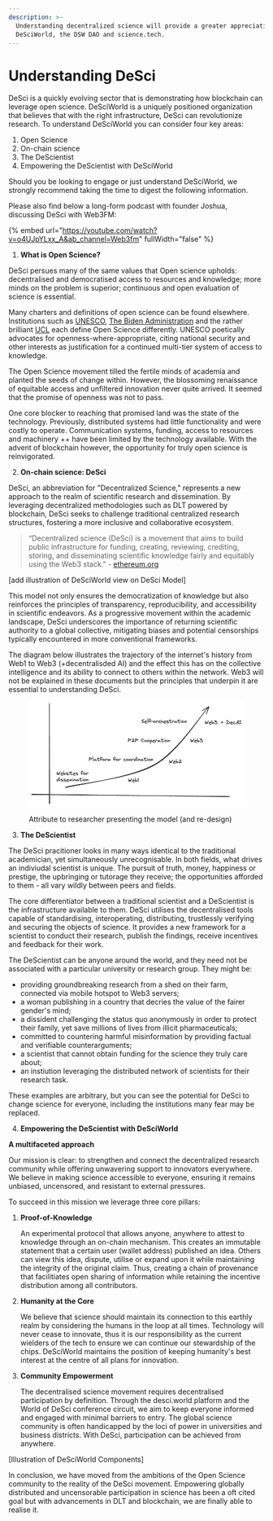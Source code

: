 ```yaml
---
description: >-
  Understanding decentralized science will provide a greater appreciation of
  DeSciWorld, the DSW DAO and science.tech.
---
```


# Understanding DeSci

DeSci is a quickly evolving sector that is demonstrating how blockchain can leverage open science. DeSciWorld is a uniquely positioned organization that believes that with the right infrastructure, DeSci can revolutionize research. To understand DeSciWorld you can consider four key areas:

1. Open Science
2. On-chain science
3. The DeScientist
4. Empowering the DeScientist with DeSciWorld

Should you be looking to engage or just understand DeSciWorld, we strongly recommend taking the time to digest the following information.&#x20;

Please also find below a long-form podcast with founder Joshua, discussing DeSci with Web3FM:

{% embed url="https://youtube.com/watch?v=o4UJpYLxx_A&ab_channel=Web3fm" fullWidth="false" %}

1. **What is Open Science?**

DeSci persues many of the same values that Open science upholds: decentralised and democratised access to resources and knowledge; more minds on the problem is superior; continuous and open evaluation of science is essential.&#x20;

Many charters and definitions of open science can be found elsewhere. Institutions such as [UNESCO](https://www.unesco.org/en/open-science/about), [The Biden Administration](https://www.whitehouse.gov/ostp/news-updates/2023/01/11/fact-sheet-biden-harris-administration-announces-new-actions-to-advance-open-and-equitable-research/) and the rather brilliant [UCL](https://www.ucl.ac.uk/library/open-science-research-support/open-science/8-pillars-open-science) each define Open Science differently. UNESCO poetically advocates for openness-where-appropriate, citing national security and other interests as justification for a continued multi-tier system of access to knowledge.&#x20;

The Open Science movement tilled the fertile minds of academia and planted the seeds of change within. However, the blossoming renaissance of equitable access and unfiltered innovation never quite arrived. It seemed that the promise of openness was not to pass.&#x20;

One core blocker to reaching that promised land was the state of the technology. Previously, distributed systems had little functionality and were costly to operate. Communication systems, funding, access to resources and machinery ++ have been limited by the technology available. With the advent of blockchain however, the opportunity for truly open science is reinvigorated. &#x20;

2. &#x20;**On-chain science: DeSci**

DeSci, an abbreviation for "Decentralized Science," represents a new approach to the realm of scientific research and dissemination. By leveraging decentralized methodologies such as DLT powered by blockchain, DeSci seeks to challenge traditional centralized research structures, fostering a more inclusive and collaborative ecosystem.

> “Decentralized science (DeSci) is a movement that aims to build public infrastructure for funding, creating, reviewing, crediting, storing, and disseminating scientific knowledge fairly and equitably using the Web3 stack.” - [ethereum.org](https://ethereum.org/en/desci/)

\[add illustration of DeSciWorld view on DeSci Model]

This model not only ensures the democratization of knowledge but also reinforces the principles of transparency, reproducibility, and accessibility in scientific endeavors. As a progressive movement within the academic landscape, DeSci underscores the importance of returning scientific authority to a global collective, mitigating biases and potential censorships typically encountered in more conventional frameworks.

The diagram below illustrates the trajectory of the internet's history from Web1 to Web3 (+decentralisded AI) and the effect this has on the collective intelligence and its ability to connect to others within the network. Web3 will not be explained in these documents but the principles that underpin it are essential to understanding DeSci.&#x20;

<figure><img src="../.gitbook/assets/image (1) (1) (1) (1) (1).png" alt=""><figcaption><p>Attribute to researcher presenting the model (and re-design)</p></figcaption></figure>

3. **The DeScientist**

The DeSci pracitioner looks in many ways identical to the traditional academician, yet simultaneously unrecognisable. In both fields, what drives an indiviudal scientist is unique. The pursuit of truth, money, happiness or prestige, the upbringing or tutorage they receive; the opportunities afforded to them - all vary wildly between peers and fields.

The core differentiator between a traditional scientist and a DeScientist is the infrastructure available to them. DeSci utilises the decentralised tools capable of standardising, interoperating, distributing, trustlessly verifying and securing the objects of science. It provides a new framework for a scientist to conduct their research, publish the findings, receive incentives and feedback for their work.

The DeScientist can be anyone around the world, and they need not be associated with a particular university or research group. They might be:

* providing groundbreaking research from a shed on their farm, connected via mobile hotspot to Web3 servers;&#x20;
* a woman publishing in a country that decries the value of the fairer gender's mind;
* a dissident challenging the status quo anonymously in order to protect their family, yet save millions of lives from illicit pharmaceuticals;
* committed to countering harmful misinformation by providing factual and verifiable counterarguments;
* a scientist that cannot obtain funding for the science they truly care about;
* an instiution leveraging the distributed network of scientists for their research task.

These examples are arbitrary, but you can see the potential for DeSci to change science for everyone, including the institutions many fear may be replaced.

4. **Empowering the DeScientist with DeSciWorld**

**A multifaceted approach**

Our mission is clear: to strengthen and connect the decentralized research community while offering unwavering support to innovators everywhere. We believe in making science accessible to everyone, ensuring it remains unbiased, uncensored, and resistant to external pressures.&#x20;

To succeed in this mission we leverage three core pillars:

1.  **Proof-of-Knowledge**

    An experimental protocol that allows anyone, anywhere to attest to knowledge through an on-chain mechanism. This creates an immutable statement that a certain user (wallet address) published an idea. Others can view this idea, dispute, utilise or expand upon it while maintaining the integrity of the original claim. Thus, creating a chain of provenance that facilitiates open sharing of information while retaining the incentive distribution among all contributors.
2.  **Humanity at the Core**

    We believe that science should maintain its connection to this earthly realm by considering the humans in the loop at all times. Technology will never cease to innovate, thus it is our responsibility as the current wielders of the tech to ensure we can continue our stewardship of the chips. DeSciWorld maintains the position of keeping humanity's best interest at the centre of all plans for innovation.
3.  **Community Empowerment**

    The decentralised science movement requires decentralised participation by definition. Through the desci.world platform and the World of DeSci conference circuit, we aim to keep everyone informed and engaged with minimal barriers to entry. The global science community is often handicapped by the loci of power in universities and business districts. With DeSci, participation can be achieved from anywhere.&#x20;

\[Illustration of DeSciWorld Components]

In conclusion, we have moved from the ambitions of the Open Science community to the reality of the DeSci movement. Empowering globally distributed and uncensorable participation in science has been a oft cited goal but with advancements in DLT and blockchain, we are finally able to realise it.

